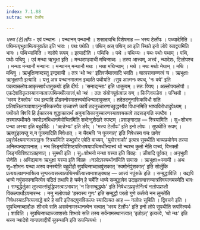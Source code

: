 ```yaml
---
index: 7.1.88
sutra: भस्य टेर्लोपः

---
```

_भस्य {टे}र्लोपः_ - एवं पन्थानः । पन्थानम् पन्थानौ । शसादावचि विशेषमाह — भस्य टेर्लोपः । पथ्यादेरिति । पथिमत्यृभुक्षामित्यनुवर्तत इति भावः । पथः पथेति । पथिन् अस् पथिन् आ इति स्थिते इनो लोपे रूपद्वयमिति भावः । पथिभ्यामिति । नलोपे रूपम् । इत्यादीति । पथिभिः । पथे । पथिभ्यः । पथः पथोः पथाम् । पथि, पथोः पथिषु । एवं मन्था ऋभुक्षा इति । मन्थदण्डवाची मथिन्शब्दः । तस्य आत्त्वम्, अत्त्वं , न्थादेशः, टिलोपश्च । मन्थाः मन्थानौ मन्थानः । मन्थानम् मन्थानौ मथः । मथा मथिभ्याम् । मथे । मथः मथोः मेथाम् । मथि । मथिषु । ऋभुक्षिन्शब्दस्तु इन्द्रवाची । तत्र 'थो न्थः' इतिवर्जमात्त्वादि भवति । षात्परत्वाण्णत्वं च । ऋभुक्षाः ऋभुक्षाणौ इत्यादि । यत्तु अत्र पन्थानमात्मन इच्छति पथीयति ।सुप आत्मनः क्यच्, 'नः क्ये' इति पदत्वान्नलोपःआकृत्सार्वधातुकयोः॑ इति दीर्घः । 'सनाद्यन्ताः' इति धातुत्वम् । ततः क्विप् । अल्लोपयलोपौ । एकदेशविकृतस्यानन्यत्वात्पथिमथी॑त्यात्त्वं,थो न्थः॑ । ततः संयोगपूर्वत्वान्न यण् । किन्त्वियङेव । पन्थियौ । 'भस्य टेक्लोपः' पथ इत्यादि प्रौढमनोरमातत्त्वबोधिन्यादावुक्तम् । तदेतदनुनासिकविधौ सति प्रतिपत्तिलाघवायाऽनुनासिकस्यैव उच्चारणे कार्ये तदनुच्चारणाच्छुद्धस्यैव विधानमिति भाष्यविरोधादुपेक्ष्यम् । पथीयते क्विपि हि ईकारस्य शुद्धाकारार्थं अनुनासिकानुच्चारणस्यावश्यकत्वे तदसङ्गति स्पष्टैव । तस्मात्पथीयतेः क्वपोऽनभिधानमेवोचितमिति शब्देन्दुशेखरे स्पष्टम् ।प्रसङ्गादाह — स्त्रियामिति । सु=शोभनः पन्था अस्या इति बहुव्रीहिः । 'ऋन्नेभ्यः' इति ङीप् । 'भस्य टेर्लोपः' इति इनो लोपः । सुपथीति रूपम् । ऋक्पूः॑इत्यप्तु न,न पूजनादिति निषेधात् । न चैवमपि 'न पूजनात्' इति निषेधस्य षचः प्रागेव प्रवृत्तेर्वक्ष्यमाणत्वात्इनः स्त्रिया॑मिति कब्दुर्वार एवेति वाच्यम्, 'युवोरनाकौ' इत्यत्र सुपथीति भाष्यप्रयोगेण तस्या अनित्यत्वज्ञापनात् । नच लिङ्गविशिष्टपरिभाषयापथिमथी॑त्यात्त्वं थो न्थश्च कुतो नेति वाच्यं, विभक्तौ लिङ्गविशिष्टाऽग्रहणात् । सुमथी इति । सु=शोभनो मन्था यस्या इति विग्रहः । ङीबादि पूर्ववत् । अनृभुक्षी सेनेति । अविद्यमानः ऋभुक्षा यस्या इति विग्रहः ।नञोऽस्त्यर्थाना॑मिति समासः । ऋभुक्षाः=स्वामी । अथ सु=शोभनः पन्था अस्य वनस्येति बहुव्रीहौ सुपथिन्शब्दान्नपुंसकात् 'स्वमोर्नपुंसकात्' इति सोर्लुकि प्रत्ययलक्षणमाश्रित्य सुप्परत्वसत्त्वात्पथिमथी॑त्यात्त्वमाशङ्क्याह — आत्त्वं नपुंसके इति । सम्बुद्धाविति । यद्यपि भाष्ये नपुंसकानामित्येव पठितं तथापि हे चर्मन् हे चर्मेति भाष्ये सम्बुद्धावेव उदाहृतत्वात्तन्मात्रविषयत्वमस्येति भावः । सम्बुद्धेर्लुका लुप्त्वात्संबुद्धिपरत्वाऽभावात् 'न ङिसम्बुद्ध्योः' इति निषेधाऽप्रवृत्तेर्नित्यं नलोपप्राप्तौ विकल्पार्थोऽयमारम्भः । ननु नलोपपक्षे 'ह्रस्वस्य गुणः' इति सम्बुद्धौ परतो गुणे कर्तव्ये नन लुमते॑ति निषेधस्याऽनित्यत्वाद्धे वारे हे वारि इतिवद्गुणविकल्पः स्यादित्यत आह — नलोपः सुबिति । द्विवचने इति । सुपथिन्शब्दादौङः शीभावे सति असर्वनामस्थानत्वेन भत्वात् 'भस्य टेर्लोपः' इति इनो लोपे सुपथीति रूपमित्यर्थः । शाविति । सुपथिन्शब्दाज्जश्शसोः शिभावे सति तस्य सर्वनामस्थानत्वात् 'इतोऽत्' इत्यत्त्वे, 'थो न्थः' इति थस्य न्थादेशे नान्तत्वाद्दीर्घे सुपन्थानि इति रूपमित्यर्थः ।